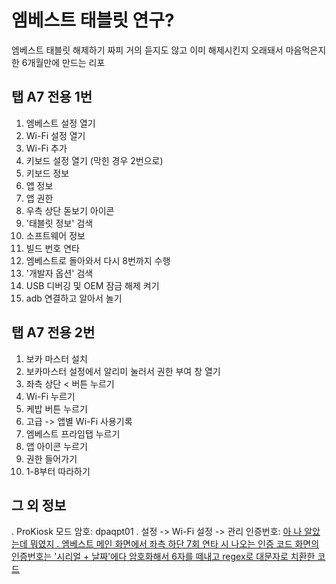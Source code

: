 # 엠베스트 태블릿 연구?
엠베스트 태블릿 해제하기
짜피 거의 듣지도 않고 이미 해제시킨지 오래돼서 마음먹은지 한 6개월만에 만드는 리포

## 탭 A7 전용 1번 
1. 엠베스트 설정 열기
2. Wi-Fi 설정 열기
3. Wi-Fi 추가
4. 키보드 설정 열기 (막힌 경우 2번으로)
5. 키보드 정보
6. 앱 정보
7. 앱 권한
8. 우측 상단 돋보기 아이콘
9. '태블릿 정보' 검색
10. 소프트웨어 정보
11. 빌드 번호 연타
12. 엠베스트로 돌아와서 다시 8번까지 수행
13. '개발자 옵션' 검색
14. USB 디버깅 및 OEM 잠금 해제 켜기
15. adb 연결하고 알아서 놀기

## 탭 A7 전용 2번
1. 보카 마스터 설치
2. 보카마스터 설정에서 알리미 눌러서 권한 부여 창 열기
3. 좌측 상단 < 버튼 누르기
4. Wi-Fi 누르기
5. 케밥 버튼 누르기
6. 고급 -> 앱별 Wi-Fi 사용기록
7. 엠베스트 프라임탭 누르기
8. 앱 아이콘 누르기
9. 권한 들어가기
10. 1-8부터 따라하기

## 그 외 정보
. ProKiosk 모드 암호: dpaqpt01
. 설정 -> Wi-Fi 설정 -> 관리 인증번호: <u>아 나 알았는데 뭐였지<u/>
. 엠베스트 메인 화면에서 좌측 하단 7회 연타 시 나오는 인증 코드 화면의 인증번호는 '시리얼 + 날짜'에다 암호화해서 6자를 떼내고 regex로 대문자로 치환한 코드
